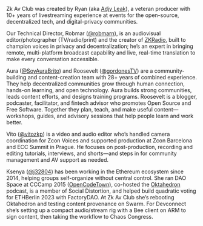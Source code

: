 Zk Av Club was created by Ryan (aka [Adjy Leak](https://www.youtube.com/adjyleak)), a veteran producer with 10+ years of livestreaming experience at events for the open-source, decentralized tech, and digital-privacy communities. 

Our Technical Director, Robmar ([@robmarn](https://x.com/robmarn)), is an audiovisual editor/photographer (TV/radio/print) and the creator of [ZKRadio](https://zcashesp.com/zk-radio/), built to champion voices in privacy and decentralization; he’s an expert in bringing remote, multi-platform broadcast capability and live, real-time translation to make every conversation accessible. 

Aura ([@SoyAuraBrito](https://x.com/SoyAuraBrito)) and Roosevelt ([@gordonesTV](https://x.com/gordonesTV)) are a community-building and content-creation team with 28+ years of combined experience. They help decentralized communities grow through human connection, hands-on learning, and open technology. Aura builds strong communities, leads content efforts, and designs training programs. Roosevelt is a blogger, podcaster, facilitator, and fintech advisor who promotes Open Source and Free Software. Together they plan, teach, and make useful content—workshops, guides, and advisory sessions that help people learn and work better. 

Vito ([@vitozkp](https://x.com/vitozkp)) is a video and audio editor who’s handled camera coordination for Zcon Voices and supported production at Zcon Barcelona and ECC Summit in Prague. He focuses on post-production, recording and editing tutorials, interviews, and shorts—and steps in for community management and AV support as needed. 

Ksenya ([@j32804](https://x.com/j32804)) has been working in the Ethereum ecosystem since 2014, helping groups self-organize without central control. She ran DAO Space at CCCamp 2015 ([OpenCodeTown](https://events.ccc.de/camp/2015/wiki/Village:OpenCodeTown)), co-hosted the [Oktahedron](https://podcasts.apple.com/de/podcast/oktahedron/id1150041676?l=en-GB) podcast, is a member of Social Distortion, and helped build quadratic voting for ETHBerlin 2023 with FactoryDAO. At Zk Av Club she’s rebooting Oktahedron and testing content provenance on Swarm. For Devconnect she’s setting up a compact audio/stream rig with a Bee client on ARM to sign content, then taking the workflow to Chaos Congress. 
